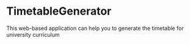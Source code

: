 # TimetableGenerator
This web-based application can help you to generate the timetable for university curriculum
